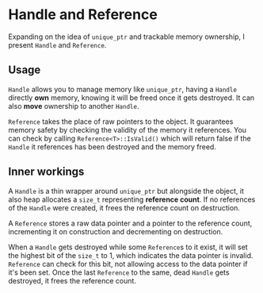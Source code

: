 # Handle and Reference
Expanding on the idea of `unique_ptr` and trackable memory ownership, I present `Handle` and `Reference`.

## Usage
`Handle` allows you to manage memory like `unique_ptr`, having a `Handle` directly **own** memory, knowing it will be freed once it gets destroyed. It can also **move** ownership to another `Handle`.

`Reference` takes the place of raw pointers to the object. It guarantees memory safety by checking the validity of the memory it references. You can check by calling `Reference<T>::IsValid()` which will return false if the `Handle` it references has been destroyed and the memory freed.

## Inner workings
A `Handle` is a thin wrapper around `unique_ptr` but alongside the object, it also heap allocates a `size_t` representing **reference count**. If no references of the `Handle` were created, it frees the reference count on destruction.

A `Reference` stores a raw data pointer and a pointer to the reference count, incrementing it on construction and decrementing on destruction.

When a `Handle` gets destroyed while some `Reference`s to it exist, it will set the highest bit of the `size_t` to 1, which indicates the data pointer is invalid. `Reference` can check for this bit, not allowing access to the data pointer if it's been set. Once the last `Reference` to the same, dead `Handle` gets destroyed, it frees the reference count.
